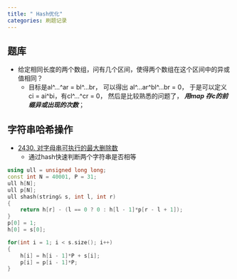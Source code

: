```yaml
---
title: " Hash优化"
categories: 刷题记录
---
```

## 题库
- 给定相同长度的两个数组，问有几个区间，使得两个数组在这个区间中的异或值相同？
	- 目标是al^…^ar = bl^…br， 可以得出 al^…ar^bl^…br = 0， 于是可以定义 ci = ai^bi，有cl^…^cr = 0， 然后是比较熟悉的问题了， ***用map 存c的前缀异或出现的次数***；


## 字符串哈希操作
- [2430. 对字母串可执行的最大删除数](https://leetcode.cn/problems/maximum-deletions-on-a-string/)
	- 通过hash快速判断两个字符串是否相等
```cpp
using ull = unsigned long long;
const int N = 40001, P = 31;
ull h[N];
ull p[N];
ull shash(string& s, int l, int r)
{
	return h[r] - (l == 0 ? 0 : h[l - 1]*p[r - l + 1]);
}
p[0] = 1;
h[0] = s[0];

for(int i = 1; i < s.size(); i++)
{
	h[i] = h[i - 1]*P + s[i];
	p[i] = p[i - 1]*P;
}
```